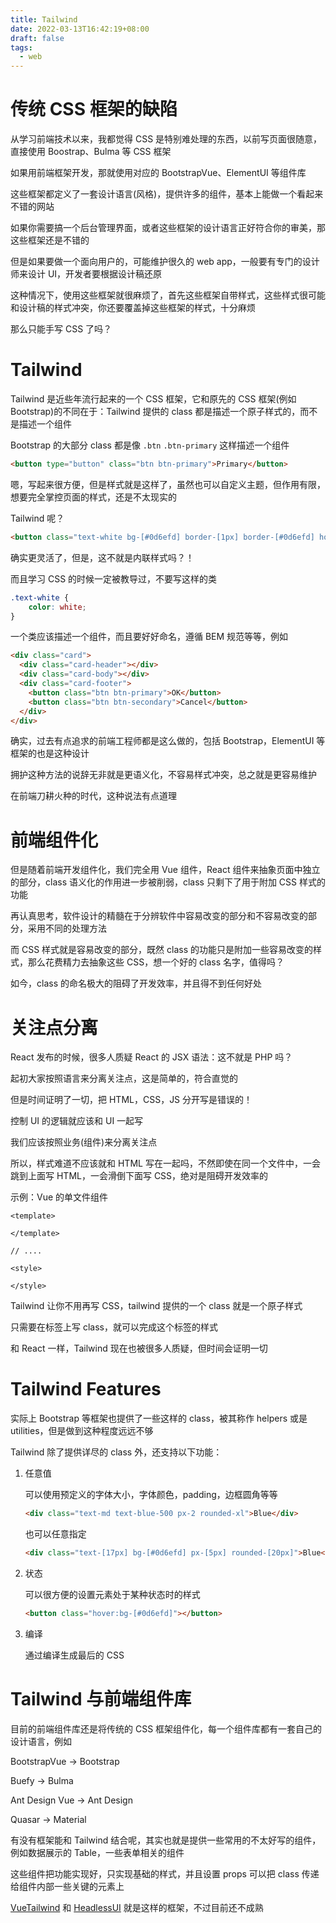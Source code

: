 ```yaml
---
title: Tailwind
date: 2022-03-13T16:42:19+08:00
draft: false
tags:
  - web
---
```




# 传统 CSS 框架的缺陷

从学习前端技术以来，我都觉得 CSS 是特别难处理的东西，以前写页面很随意，直接使用 Boostrap、Bulma 等 CSS 框架

如果用前端框架开发，那就使用对应的 BootstrapVue、ElementUI 等组件库

这些框架都定义了一套设计语言(风格)，提供许多的组件，基本上能做一个看起来不错的网站

如果你需要搞一个后台管理界面，或者这些框架的设计语言正好符合你的审美，那这些框架还是不错的

但是如果要做一个面向用户的，可能维护很久的 web app，一般要有专门的设计师来设计 UI，开发者要根据设计稿还原

这种情况下，使用这些框架就很麻烦了，首先这些框架自带样式，这些样式很可能和设计稿的样式冲突，你还要覆盖掉这些框架的样式，十分麻烦

那么只能手写 CSS 了吗？

# Tailwind

Tailwind 是近些年流行起来的一个 CSS 框架，它和原先的 CSS 框架(例如 Bootstrap)的不同在于：Tailwind 提供的 class 都是描述一个原子样式的，而不是描述一个组件

Bootstrap 的大部分 class 都是像 `.btn` `.btn-primary` 这样描述一个组件

```html
<button type="button" class="btn btn-primary">Primary</button>
```

嗯，写起来很方便，但是样式就是这样了，虽然也可以自定义主题，但作用有限，想要完全掌控页面的样式，还是不太现实的

Tailwind 呢？

```html
<button class="text-white bg-[#0d6efd] border-[1px] border-[#0d6efd] hover:bg-[#0b5ed7] hover:border-[#0a58ca] px-2 py-1 rounded-md font-normal">Primary</button>
```

确实更灵活了，但是，这不就是内联样式吗？！

而且学习 CSS 的时候一定被教导过，不要写这样的类

```css
.text-white {
	color: white;
}
```

一个类应该描述一个组件，而且要好好命名，遵循 BEM 规范等等，例如

```html
<div class="card">
  <div class="card-header"></div>
  <div class="card-body"></div>
  <div class="card-footer">
  	<button class="btn btn-primary">OK</button>
    <button class="btn btn-secondary">Cancel</button>
  </div>
</div>
```

确实，过去有点追求的前端工程师都是这么做的，包括 Bootstrap，ElementUI 等框架的也是这种设计

拥护这种方法的说辞无非就是更语义化，不容易样式冲突，总之就是更容易维护

在前端刀耕火种的时代，这种说法有点道理

# 前端组件化

但是随着前端开发组件化，我们完全用 Vue 组件，React 组件来抽象页面中独立的部分，class 语义化的作用进一步被削弱，class 只剩下了用于附加 CSS 样式的功能

再认真思考，软件设计的精髓在于分辨软件中容易改变的部分和不容易改变的部分，采用不同的处理方法

而 CSS 样式就是容易改变的部分，既然 class 的功能只是附加一些容易改变的样式，那么花费精力去抽象这些 CSS，想一个好的 class 名字，值得吗？

如今，class 的命名极大的阻碍了开发效率，并且得不到任何好处

# 关注点分离

React 发布的时候，很多人质疑 React 的 JSX 语法：这不就是 PHP 吗？

起初大家按照语言来分离关注点，这是简单的，符合直觉的

但是时间证明了一切，把 HTML，CSS，JS 分开写是错误的！

控制 UI 的逻辑就应该和 UI 一起写

我们应该按照业务(组件)来分离关注点

所以，样式难道不应该就和 HTML 写在一起吗，不然即使在同一个文件中，一会跳到上面写 HTML，一会滑倒下面写 CSS，绝对是阻碍开发效率的

示例：Vue 的单文件组件

```vue
<template>

</template>

// ....

<style>

</style>
```

Tailwind 让你不用再写 CSS，tailwind 提供的一个 class 就是一个原子样式

只需要在标签上写 class，就可以完成这个标签的样式

和 React 一样，Tailwind 现在也被很多人质疑，但时间会证明一切



# Tailwind Features

实际上 Bootstrap 等框架也提供了一些这样的 class，被其称作 helpers 或是 utilities，但是做到这种程度远远不够

Tailwind 除了提供详尽的 class 外，还支持以下功能：

1. 任意值

   可以使用预定义的字体大小，字体颜色，padding，边框圆角等等

   ```html
   <div class="text-md text-blue-500 px-2 rounded-xl">Blue</div>
   ```

   也可以任意指定

   ```html
   <div class="text-[17px] bg-[#0d6efd] px-[5px] rounded-[20px]">Blue</div>
   ```

2. 状态

   可以很方便的设置元素处于某种状态时的样式

   ```html
   <button class="hover:bg-[#0d6efd]"></button>
   ```

3. 编译

   通过编译生成最后的 CSS

# Tailwind 与前端组件库

目前的前端组件库还是将传统的 CSS 框架组件化，每一个组件库都有一套自己的设计语言，例如

BootstrapVue -> Bootstrap

Buefy -> Bulma

Ant Design Vue -> Ant Design

Quasar -> Material

有没有框架能和 Tailwind 结合呢，其实也就是提供一些常用的不太好写的组件，例如数据展示的 Table，一些表单相关的组件

这些组件把功能实现好，只实现基础的样式，并且设置 props 可以把 class 传递给组件内部一些关键的元素上

[VueTailwind](https://www.vue-tailwind.com/) 和 [HeadlessUI](https://headlessui.dev/) 就是这样的框架，不过目前还不成熟























































